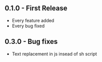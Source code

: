 ## 0.1.0 - First Release
* Every feature added
* Every bug fixed

## 0.3.0 - Bug fixes
* Text replacement in js insead of sh script

